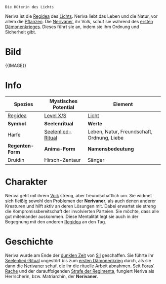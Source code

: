 	Die Hüterin des Lichts

Neriva ist die [Regidea](Die%20Regidea) des [Lichts](Die%20Elemente). Neriva liebt das Leben und die Natur, vor allem die [Pflanzen](Die%20Pflanzen). Die [Nerivaner](Die%20Nerivaner), ihr Volk, schuf sie während des [ersten Dämonenkrieges](Der%20Erste%20Dämonenkrieg). Dieses führt sie an, indem sie ihm Ordnung und Sicherheit gibt.
# Bild
{{IMAGE}}
# Info
| Spezies                  | Mystisches Potential                                                   | Element                                    |
| ------------------------ | ---------------------------------------------------------------------- | ------------------------------------------ |
| [Regidea](Die%20Regidea) | [Level X/S](Mystisches%20Potential#Level%20X%20-%20Gottheiten%20Level) | [Licht](Die%20Elemente)                    |
| **Symbol**               | **Seelenritual**                                                       | **Werte**                                  |
| Harfe                    | [Seelenlied-Ritual](Die%20Nerivaner#Rituale)                           | Leben, Natur, Freundschaft, Ordnung, Liebe |
| **Regenten-Form**        | **Anima-Form**                                                         | **Namensbedeutung**                        |
| Druidin                  | Hirsch-Zentaur                                                         | Sänger                                     |
# Charakter
Neriva geht mit ihrem [Volk](Die%20Nerivaner) streng, aber freundschaftlich um. Sie widmet sich fleißig sowohl den Problemen der **Nerivaner**, als auch denen anderer Kreaturen und hilft aktiv an deren Lösungen mit. Dabei erwartet sie streng die Kompromissbereitschaft der involvierten Parteien. Sie möchte, dass alle gut miteinander auskommen. Diese Mentalität legt sie auch in der Begegnung mit den anderen [Regidea](Die%20Regidea) an den Tag.
# Geschichte
Neriva wurde am Ende der [dunklen Zeit](Die%20Dunkle%20Zeit) von [Sil](Die%20Regimenta) geschaffen. Sie führte ihr [Seelenlied-Ritual](Die%20Nerivaner#Rituale) ungestört bis zum [ersten Dämonenkrieg](Der%20Erste%20Dämonenkrieg) durch, als sie dann die [Nerivaner](Die%20Nerivaner) schuf, die ihr die rituelle Arbeit abnahmen.
Seit [Foras' Rache](Foras'%20Rache) und der darauffolgenden [Strafe der Regimenta](Die%20Strafe%20der%20Regimenta), fungiert Neriva als Herrscherin, bzw. Matriarchin, der **Nerivaner**.